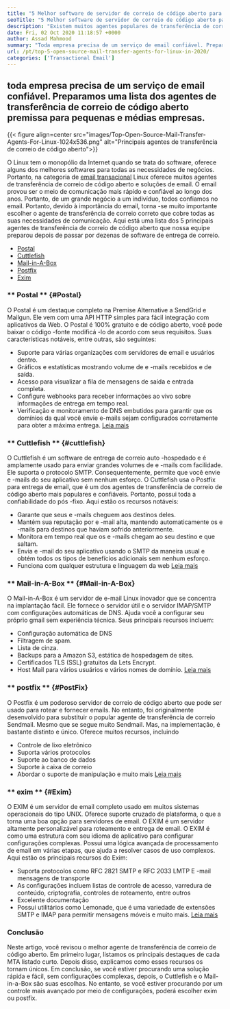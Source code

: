 ```yaml
---
title: "5 Melhor software de servidor de correio de código aberto para empresas em 2020" 
seoTitle: "5 Melhor software de servidor de correio de código aberto para empresas em 2020" 
description: "Existem muitos agentes populares de transferência de correio no mundo de código aberto para configurar seu próprio serviço de e -mail como o Gmail. Temos os 5 principais servidores de correio selecionados." 
date: Fri, 02 Oct 2020 11:18:57 +0000
author: Assad Mahmood
summary: "Toda empresa precisa de um serviço de email confiável. Preparamos uma lista dos agentes de transferência de correio de código aberto premissa para pequenas e médias empresas." 
url: /pt/top-5-open-source-mail-transfer-agents-for-linux-in-2020/
categories: ['Transactional Email']
---
```


## toda empresa precisa de um serviço de email confiável. Preparamos uma lista dos agentes de transferência de correio de código aberto premissa para pequenas e médias empresas.

{{< figure align=center src="images/Top-Open-Source-Mail-Transfer-Agents-For-Linux-1024x536.png" alt="Principais agentes de transferência de correio de código aberto">}}

O Linux tem o monopólio da Internet quando se trata do software, oferece alguns dos melhores softwares para todas as necessidades de negócios. Portanto, na categoria de [email transacional][1] Linux oferece muitos agentes de transferência de correio de código aberto e soluções de email.
O email provou ser o meio de comunicação mais rápido e confiável ao longo dos anos. Portanto, de um grande negócio a um indivíduo, todos confiamos no email. Portanto, devido à importância do email, torna -se muito importante escolher o agente de transferência de correio correto que cobre todas as suas necessidades de comunicação.
Aqui está uma lista dos 5 principais agentes de transferência de correio de código aberto que nossa equipe preparou depois de passar por dezenas de software de entrega de correio.
  * [Postal][2]
  * [Cuttlefish][3]
  * [Mail-in-A-Box][4]
  * [Postfix][5]
  * [Exim][6]

### ** Postal ** {#Postal}
O Postal é um destaque completo na Premise Alternative a SendGrid e Mailgun. Ele vem com uma API HTTP simples para fácil integração com aplicativos da Web. O Postal é 100% gratuito e de código aberto, você pode baixar o código -fonte modificá -lo de acordo com seus requisitos.
Suas características notáveis, entre outras, são seguintes:
  * Suporte para várias organizações com servidores de email e usuários dentro.
  * Gráficos e estatísticas mostrando volume de e -mails recebidos e de saída.
  * Acesso para visualizar a fila de mensagens de saída e entrada completa.
  * Configure webhooks para receber informações ao vivo sobre informações de entrega em tempo real.
  * Verificação e monitoramento de DNS embutidos para garantir que os domínios da qual você envie e-mails sejam configurados corretamente para obter a máxima entrega.
    [Leia mais][7]

### ** Cuttlefish ** {#cuttlefish}
O Cuttlefish é um software de entrega de correio auto -hospedado e é amplamente usado para enviar grandes volumes de e -mails com facilidade. Ele suporta o protocolo SMTP. Consequentemente, permite que você envie e -mails do seu aplicativo sem nenhum esforço. O Cuttlefish usa o Postfix para entrega de email, que é um dos agentes de transferência de correio de código aberto mais populares e confiáveis. Portanto, possui toda a confiabilidade do pós -fixo.
Aqui estão os recursos notáveis:
  * Garante que seus e -mails cheguem aos destinos deles.
  * Mantém sua reputação por e -mail alta, mantendo automaticamente os e -mails para destinos que haviam sofrido anteriormente.
  * Monitora em tempo real que os e -mails chegam ao seu destino e que saltam.
  * Envia e -mail do seu aplicativo usando o SMTP da maneira usual e obtém todos os tipos de benefícios adicionais sem nenhum esforço.
  * Funciona com qualquer estrutura e linguagem da web
    [Leia mais][8]

### ** Mail-in-A-Box ** {#Mail-in-A-Box}
O Mail-in-A-Box é um servidor de e-mail Linux inovador que se concentra na implantação fácil. Ele fornece o servidor útil e o servidor IMAP/SMTP com configurações automáticas de DNS. Ajuda você a configurar seu próprio gmail sem experiência técnica. Seus principais recursos incluem:
  * Configuração automática de DNS
  * Filtragem de spam.
  * Lista de cinza.
  * Backups para a Amazon S3, estática de hospedagem de sites.
  * Certificados TLS (SSL) gratuitos da Lets Encrypt.
  * Host Mail para vários usuários e vários nomes de domínio.
    [Leia mais][9]

### ** postfix ** {#PostFix}
O Postfix é um poderoso servidor de correio de código aberto que pode ser usado para rotear e fornecer emails. No entanto, foi originalmente desenvolvido para substituir o popular agente de transferência de correio Sendmail. Mesmo que se segue muito Sendmail. Mas, na implementação, é bastante distinto e único. Oferece muitos recursos, incluindo
  * Controle de lixo eletrônico
  * Suporta vários protocolos
  * Suporte ao banco de dados
  * Suporte à caixa de correio
  * Abordar o suporte de manipulação e muito mais
    [Leia mais][10]

### ** exim ** {#Exim}
O EXIM é um servidor de email completo usado em muitos sistemas operacionais do tipo UNIX. Oferece suporte cruzado de plataforma, o que a torna uma boa opção para servidores de email. O EXIM é um servidor altamente personalizável para roteamento e entrega de email. O EXIM é como uma estrutura com seu idioma de aplicativo para configurar configurações complexas. Possui uma lógica avançada de processamento de email em várias etapas, que ajuda a resolver casos de uso complexos. Aqui estão os principais recursos do Exim:
  * Suporta protocolos como RFC 2821 SMTP e RFC 2033 LMTP E -mail mensagens de transporte
  * As configurações incluem listas de controle de acesso, varredura de conteúdo, criptografia, controles de roteamento, entre outros
  * Excelente documentação
  * Possui utilitários como Lemonade, que é uma variedade de extensões SMTP e IMAP para permitir mensagens móveis e muito mais.
    [Leia mais][11]

### Conclusão
Neste artigo, você revisou o melhor agente de transferência de correio de código aberto. Em primeiro lugar, listamos os principais destaques de cada MTA listado curto. Depois disso, explicamos como esses recursos os tornam únicos. Em conclusão, se você estiver procurando uma solução rápida e fácil, sem configurações complexas, depois, o Cuttlefish e o Mail-in-a-Box são suas escolhas. No entanto, se você estiver procurando por um controle mais avançado por meio de configurações, poderá escolher exim ou postfix.

  
[1]: https://products.containerize.com/transactional-email
[2]: #postal
[3]: #cuttlefish
[4]: #mail-in-a-box
[5]: #postfix
[6]: #exim
[7]: https://products.containerize.com/transactional-email/postal
[8]: https://products.containerize.com/transactional-email/cuttlefish
[9]: https://products.containerize.com/transactional-email/mail-in-a-box
[10]: https://products.containerize.com/transactional-email/postfix
[11]: https://products.containerize.com/transactional-email/exim
